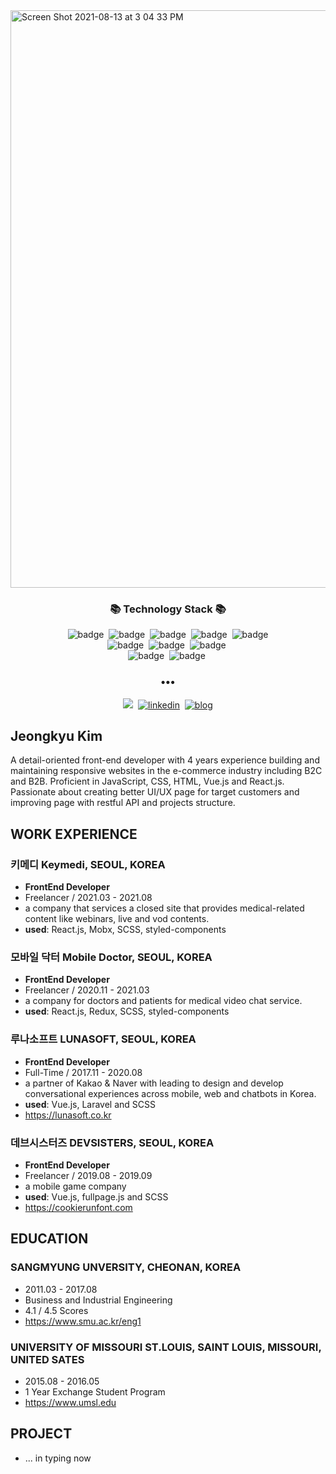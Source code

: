 <img algin="center" width="924" alt="Screen Shot 2021-08-13 at 3 04 33 PM" src="https://user-images.githubusercontent.com/46082226/129312263-bf4a9cd5-18a4-4dc9-ab77-e632034691b2.png">
<h3 align="center">📚 Technology Stack 📚</h3>
<p align="center">
  <img src="https://img.shields.io/badge/-JAVASCRIPT-brighten" alt="badge"/>&nbsp
  <img src="https://img.shields.io/badge/-REACT.JS-brighten" alt="badge"/>&nbsp
  <img src="https://img.shields.io/badge/-VUE.JS-brighten" alt="badge"/>&nbsp
  <img src="https://img.shields.io/badge/-SCSS-brighten" alt="badge"/>&nbsp
  <img src="https://img.shields.io/badge/-HTML-brighten" alt="badge"/>
  <br>
  <img src="https://img.shields.io/badge/-LARAVEL-blue" alt="badge"/>&nbsp
  <img src="https://img.shields.io/badge/-ANGULAR.JS-blue" alt="badge"/>&nbsp
  <img src="https://img.shields.io/badge/-mysql-blue" alt="badge"/>&nbsp
  <br>
  <img src="https://img.shields.io/badge/-GIT-black" alt="badge"/>&nbsp
  <img src="https://img.shields.io/badge/-Photoshop-black" alt="badge"/>&nbsp
</p>

<h3 align="center">•••</h3>
<p align="center">
  <a href="mailto:heykkyu@gmail.com" target="_blank"><img src="https://img.shields.io/badge/Gmail-d14836?style=flat-square&logo=Gmail&logoColor=white&link=mailto:heykkyu@gmail.com"/></a>&nbsp;
  <a href="//www.linkedin.com/in/heykkyu" target="_blank"> <img src="https://img.shields.io/badge/-Linkedin-blue" alt="linkedin" /></a>&nbsp;
   <a href="//blog.naver.com/heysiki target="_blank""> <img src="https://img.shields.io/badge/-blog-green" alt="blog" /></a>
</p>

##
## Jeongkyu Kim
A detail-oriented front-end developer with 4 years experience building and maintaining responsive websites in the e-commerce industry including B2C and B2B. Proficient in JavaScript, CSS, HTML, Vue.js and React.js. Passionate about creating better UI/UX page for target customers and improving page with restful API and projects structure.  

##
## WORK EXPERIENCE
### **키메디 Keymedi**, SEOUL, KOREA 
- **FrontEnd Developer**
- Freelancer / 2021.03 - 2021.08 
- a company that services a closed site that provides medical-related content like webinars, live and vod contents.
- **used**: React.js, Mobx, SCSS, styled-components 

### **모바일 닥터 Mobile Doctor**, SEOUL, KOREA
- **FrontEnd Developer**
- Freelancer / 2020.11 - 2021.03
- a company for doctors and patients for medical video chat service.
- **used**: React.js, Redux, SCSS, styled-components 

### **루나소프트 LUNASOFT**, SEOUL, KOREA
- **FrontEnd Developer**
- Full-Time / 2017.11 - 2020.08
- a partner of Kakao & Naver with leading to design and develop conversational experiences across mobile, web and chatbots in Korea.
- **used**: Vue.js, Laravel and SCSS
- https://lunasoft.co.kr

### **데브시스터즈 DEVSISTERS**, SEOUL, KOREA
- **FrontEnd Developer**
- Freelancer / 2019.08 - 2019.09
- a mobile game company
- **used**: Vue.js, fullpage.js and SCSS
- https://cookierunfont.com  

##
## EDUCATION
### SANGMYUNG UNVERSITY, CHEONAN, KOREA
- 2011.03 - 2017.08
- Business and Industrial Engineering
- 4.1 / 4.5 Scores
- https://www.smu.ac.kr/eng1

### UNIVERSITY OF MISSOURI ST.LOUIS, SAINT LOUIS, MISSOURI, UNITED SATES
- 2015.08 - 2016.05
- 1 Year Exchange Student Program
- https://www.umsl.edu  

##
## PROJECT
- ... in typing now
